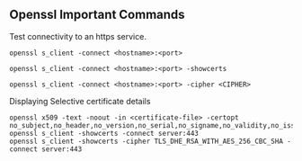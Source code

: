 ## Openssl Important Commands

Test connectivity to an https service.

```
openssl s_client -connect <hostname>:<port>

openssl s_client -connect <hostname>:<port> -showcerts

openssl s_client -connect <hostname>:<port> -cipher <CIPHER>

```

Displaying Selective certificate details

```
openssl x509 -text -noout -in <certificate-file> -certopt no_subject,no_header,no_version,no_serial,no_signame,no_validity,no_issuer,no_pubkey,no_sigdump,no_aux
openssl s_client -showcerts -connect server:443
openssl s_client -showcerts -cipher TLS_DHE_RSA_WITH_AES_256_CBC_SHA -connect server:443

```
